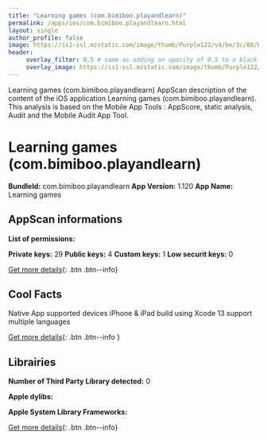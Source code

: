 ```yaml
---
title: "Learning games (com.bimiboo.playandlearn)"
permalink: /apps/ios/com.bimiboo.playandlearn.html
layout: single
author_profile: false
image: https://is1-ssl.mzstatic.com/image/thumb/Purple122/v4/be/3c/88/be3c8816-1d05-5398-b225-6b11f2927259/AppIcon-1x_U007emarketing-0-7-85-220.png/512x512bb.jpg
header: 
     overlay_filter: 0.5 # same as adding an opacity of 0.5 to a black background
     overlay_image: https://is1-ssl.mzstatic.com/image/thumb/Purple122/v4/be/3c/88/be3c8816-1d05-5398-b225-6b11f2927259/AppIcon-1x_U007emarketing-0-7-85-220.png/512x512bb.jpg
---
```

Learning games (com.bimiboo.playandlearn) AppScan description of the content of the iOS application Learning games (com.bimiboo.playandlearn). This analysis is based on the Mobile App Tools : AppScore, static analysis, Audit and the Mobile Audit App Tool.

# Learning games (com.bimiboo.playandlearn)

**BundleId:** com.bimiboo.playandlearn
**App Version:** 1.120
**App Name:** Learning games


## AppScan informations 

**List of permissions:** 
  
  
**Private keys:** 29
**Public keys:** 4
**Custom keys:** 1
**Low securit keys:** 0
  
[Get more details](/pricing.html){: .btn .btn--info}

## Cool Facts

Native App
supported devices iPhone & iPad
build using Xcode 13
support multiple languages
  
[Get more details](/pricing.html){: .btn .btn--info }

## Librairies 
**Number of Third Party Library detected:** 0


**Apple dylibs:**


**Apple System Library Frameworks:**


  
[Get more details](/pricing.html){: .btn .btn--info}

